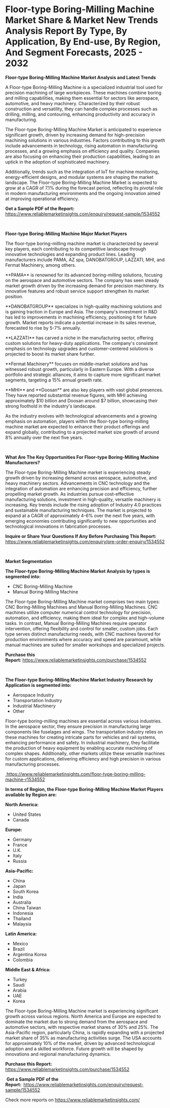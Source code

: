<p><h1>Floor-type Boring-Milling Machine Market Share & Market New Trends Analysis Report By Type, By Application, By End-use, By Region, And Segment Forecasts, 2025 - 2032</h1></p><p><strong>Floor-type Boring-Milling Machine Market Analysis and Latest Trends</strong></p>
<p><p>A Floor-type Boring-Milling Machine is a specialized industrial tool used for precision machining of large workpieces. These machines combine boring and milling capabilities, making them essential for sectors like aerospace, automotive, and heavy machinery. Characterized by their robust construction and versatility, they can handle complex processes such as drilling, milling, and contouring, enhancing productivity and accuracy in manufacturing.</p><p>The Floor-type Boring-Milling Machine Market is anticipated to experience significant growth, driven by increasing demand for high-precision machining solutions in various industries. Factors contributing to this growth include advancements in technology, rising automation in manufacturing processes, and a growing emphasis on efficiency and quality. Companies are also focusing on enhancing their production capabilities, leading to an uptick in the adoption of sophisticated machinery. </p><p>Additionally, trends such as the integration of IoT for machine monitoring, energy-efficient designs, and modular systems are shaping the market landscape. The Floor-type Boring-Milling Machine Market is expected to grow at a CAGR of 7.1% during the forecast period, reflecting its pivotal role in modern manufacturing environments and the ongoing innovation aimed at improving operational efficiency.</p></p>
<p><strong>Get a Sample PDF of the Report:&nbsp;</strong> <a href="https://www.reliablemarketinsights.com/enquiry/request-sample/1534552?utm_campaign=2179&utm_medium=2&utm_source=Github&utm_content=ia&utm_term=27022025&utm_id=floor-type-boring-milling-machine">https://www.reliablemarketinsights.com/enquiry/request-sample/1534552</a></p>
<p>&nbsp;</p>
<p><strong>Floor-type Boring-Milling Machine Major Market Players</strong></p>
<p><p>The floor-type boring-milling machine market is characterized by several key players, each contributing to its competitive landscape through innovative technologies and expanding product lines. Leading manufacturers include PAMA, AZ spa, DANOBATGROUP, LAZZATI, MHI, and Fermat Machinery, among others.</p><p>**PAMA** is renowned for its advanced boring-milling solutions, focusing on the aerospace and automotive sectors. The company has seen steady market growth driven by the increasing demand for precision machinery. Its innovative features and robust service support strengthen its market position.</p><p>**DANOBATGROUP** specializes in high-quality machining solutions and is gaining traction in Europe and Asia. The company's investment in R&D has led to improvements in machining efficiency, positioning it for future growth. Market reports indicate a potential increase in its sales revenue, forecasted to rise by 5-7% annually.</p><p>**LAZZATI** has carved a niche in the manufacturing sector, offering custom solutions for heavy-duty applications. The company's consistent emphasis on technology upgrades and customer-centered solutions is projected to boost its market share further.</p><p>**Fermat Machinery** focuses on middle-market solutions and has witnessed robust growth, particularly in Eastern Europe. With a diverse portfolio and strategic alliances, it aims to capture more significant market segments, targeting a 15% annual growth rate.</p><p>**MHI** and **Doosan** are also key players with vast global presences. They have reported substantial revenue figures, with MHI achieving approximately $10 billion and Doosan around $7 billion, showcasing their strong foothold in the industry's landscape.</p><p>As the industry evolves with technological advancements and a growing emphasis on automation, players within the floor-type boring-milling machine market are expected to enhance their product offerings and expand globally, contributing to a projected market size growth of around 8% annually over the next five years.</p></p>
<p>&nbsp;</p>
<p><strong>What Are The Key Opportunities For Floor-type Boring-Milling Machine Manufacturers?</strong></p>
<p><p>The Floor-type Boring-Milling Machine market is experiencing steady growth driven by increasing demand across aerospace, automotive, and heavy machinery sectors. Advancements in CNC technology and the integration of automation are enhancing precision and efficiency, further propelling market growth. As industries pursue cost-effective manufacturing solutions, investment in high-quality, versatile machinery is increasing. Key trends include the rising adoption of Industry 4.0 practices and sustainable manufacturing techniques. The market is projected to expand at a CAGR of approximately 4-6% over the next five years, with emerging economies contributing significantly to new opportunities and technological innovations in fabrication processes.</p></p>
<p><strong>Inquire or Share Your Questions If Any Before Purchasing This Report:</strong> <a href="https://www.reliablemarketinsights.com/enquiry/pre-order-enquiry/1534552?utm_campaign=2179&utm_medium=2&utm_source=Github&utm_content=ia&utm_term=27022025&utm_id=floor-type-boring-milling-machine">https://www.reliablemarketinsights.com/enquiry/pre-order-enquiry/1534552</a></p>
<p>&nbsp;</p>
<p><strong>Market Segmentation</strong></p>
<p><strong>The Floor-type Boring-Milling Machine Market Analysis by types is segmented into:</strong></p>
<p><ul><li>CNC Boring-Milling Machine</li><li>Manual Boring-Milling Machine</li></ul></p>
<p><p>The Floor-type Boring-Milling Machine market comprises two main types: CNC Boring-Milling Machines and Manual Boring-Milling Machines. CNC machines utilize computer numerical control technology for precision, automation, and efficiency, making them ideal for complex and high-volume tasks. In contrast, Manual Boring-Milling Machines require operator intervention, offering flexibility and control for smaller, custom jobs. Each type serves distinct manufacturing needs, with CNC machines favored for production environments where accuracy and speed are paramount, while manual machines are suited for smaller workshops and specialized projects.</p></p>
<p><strong>Purchase this Report:&nbsp;</strong><a href="https://www.reliablemarketinsights.com/purchase/1534552?utm_campaign=2179&utm_medium=2&utm_source=Github&utm_content=ia&utm_term=27022025&utm_id=floor-type-boring-milling-machine">https://www.reliablemarketinsights.com/purchase/1534552</a></p>
<p>&nbsp;</p>
<p><strong>The Floor-type Boring-Milling Machine Market Industry Research by Application is segmented into:</strong></p>
<p><ul><li>Aerospace Industry</li><li>Transportation Industry</li><li>Industrial Machinery</li><li>Other</li></ul></p>
<p><p>Floor-type boring-milling machines are essential across various industries. In the aerospace sector, they ensure precision in manufacturing large components like fuselages and wings. The transportation industry relies on these machines for creating intricate parts for vehicles and rail systems, enhancing performance and safety. In industrial machinery, they facilitate the production of heavy equipment by enabling accurate machining of complex shapes. Additionally, other markets utilize these versatile machines for custom applications, delivering efficiency and high precision in various manufacturing processes.</p></p>
<p><a href="https://www.reliablemarketinsights.com/floor-type-boring-milling-machine-r1534552?utm_campaign=2179&utm_medium=2&utm_source=Github&utm_content=ia&utm_term=27022025&utm_id=floor-type-boring-milling-machine">&nbsp;https://www.reliablemarketinsights.com/floor-type-boring-milling-machine-r1534552</a></p>
<p><strong>In terms of Region, the Floor-type Boring-Milling Machine Market Players available by Region are:</strong></p>
<p>
    <p> <strong> North America: </strong>
        <ul>
            <li>United States</li>
            <li>Canada</li>
        </ul>
        </p> 
    <p> <strong> Europe: </strong>
        <ul>
            <li>Germany</li>
            <li>France</li>
            <li>U.K.</li>
            <li>Italy</li>
            <li>Russia</li>
        </ul>
        </p> 
    <p> <strong> Asia-Pacific: </strong>
        <ul>
            <li>China</li>
            <li>Japan</li>
            <li>South Korea</li>
            <li>India</li>
            <li>Australia</li>
            <li>China Taiwan</li>
            <li>Indonesia</li>
            <li>Thailand</li>
            <li>Malaysia</li>
        </ul>
        </p> 
    <p> <strong> Latin America: </strong>
        <ul>
            <li>Mexico</li>
            <li>Brazil</li>
            <li>Argentina Korea</li>
            <li>Colombia</li>
        </ul>
        </p> 
    <p> <strong> Middle East & Africa: </strong>
        <ul>
            <li>Turkey</li>
            <li>Saudi</li>
            <li>Arabia</li>
            <li>UAE</li>
            <li>Korea</li>
        </ul>
    </p>
    </p>
<p><p>The Floor-type Boring-Milling Machine market is experiencing significant growth across various regions. North America and Europe are expected to dominate the market due to strong demand from the aerospace and automotive sectors, with respective market shares of 30% and 25%. The Asia-Pacific region, particularly China, is rapidly expanding with a projected market share of 35% as manufacturing activities surge. The USA accounts for approximately 10% of the market, driven by advanced technological adoption and a skilled workforce. Future growth will be shaped by innovations and regional manufacturing dynamics.</p></p>
<p><strong>Purchase this Report: </strong><a href="https://www.reliablemarketinsights.com/purchase/1534552?utm_campaign=2179&utm_medium=2&utm_source=Github&utm_content=ia&utm_term=27022025&utm_id=floor-type-boring-milling-machine">https://www.reliablemarketinsights.com/purchase/1534552</a></p>
<p>&nbsp;<strong>Get a Sample PDF of the Report:&nbsp;&nbsp;</strong><a href="https://www.reliablemarketinsights.com/enquiry/request-sample/1534552?utm_campaign=2179&utm_medium=2&utm_source=Github&utm_content=ia&utm_term=27022025&utm_id=floor-type-boring-milling-machine">https://www.reliablemarketinsights.com/enquiry/request-sample/1534552</a></p>
<p><strong></strong></p>
<p>Check more reports on <a href="https://www.reliablemarketinsights.com/?utm_campaign=2179&utm_medium=2&utm_source=Github&utm_content=ia&utm_term=27022025&utm_id=floor-type-boring-milling-machine">https://www.reliablemarketinsights.com/</a></p>